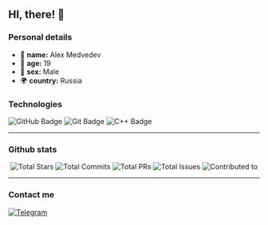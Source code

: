 ## HI, there! 👋

### Personal details
- 🔭 **name:** Alex Medvedev  
- 🎂 **age:** 19 
- 🚻 **sex:** Male 
- 🌍 **country:** Russia 

### Technologies
<div align="left">
  <img src="https://img.shields.io/badge/GitHub-181717?logo=github&logoColor=white" alt="GitHub Badge">
  <img src="https://img.shields.io/badge/[Git]-[Цвет]?logo=[лого]&logoColor=white" alt="Git Badge">
  <img src="https://img.shields.io/badge/[C++]-[Цвет]?logo=[лого]&logoColor=white" alt="C++ Badge">
</div>

---

### Github stats
<div align="center">
  
![Total Stars](https://img.shields.io/badge/Total_Stars-0-blue)
![Total Commits](https://img.shields.io/badge/Total_Commits_(last_year)-90-green)
![Total PRs](https://img.shields.io/badge/Total_PRs-2-orange)
![Total Issues](https://img.shields.io/badge/Total_Issues-4-red)
![Contributed to](https://img.shields.io/badge/Contributed_to_(last_year)-0-lightgrey)

</div>

---

### Contact me
<div align="left">

[![Telegram](https://img.shields.io/badge/Telegram-@BFSmonster-blue?logo=telegram)](https://t.me/@BFSmonster)

</div>
